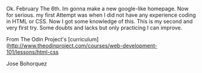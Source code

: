 Ok. February The 6th.
Im gonna make a new google-like homepage. Now for serious.
my first Attempt was when I did not have any experience coding in HTML or CSS.
Now I got some knowledge of this. This is my second and very first try.
Some doubts and lacks but only practicing I can improve.

From The Odin Project's [curriculum](http://www.theodinproject.com/courses/web-development-101/lessons/html-css

Jose Bohorquez